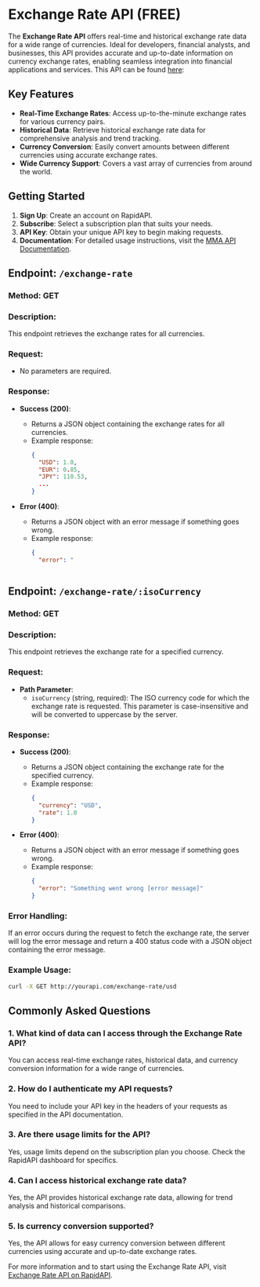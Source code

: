 # Exchange Rate API (FREE)

The **Exchange Rate API** offers real-time and historical exchange rate data for a wide range of currencies. Ideal for developers, financial analysts, and businesses, this API provides accurate and up-to-date information on currency exchange rates, enabling seamless integration into financial applications and services. This API can be found [here](https://rapidapi.com/belchiorarkad-FqvHs2EDOtP/api/mma-api1): 

## Key Features

- **Real-Time Exchange Rates**: Access up-to-the-minute exchange rates for various currency pairs.
- **Historical Data**: Retrieve historical exchange rate data for comprehensive analysis and trend tracking.
- **Currency Conversion**: Easily convert amounts between different currencies using accurate exchange rates.
- **Wide Currency Support**: Covers a vast array of currencies from around the world.

## Getting Started

1. **Sign Up**: Create an account on RapidAPI.
2. **Subscribe**: Select a subscription plan that suits your needs.
3. **API Key**: Obtain your unique API key to begin making requests.
4. **Documentation**: For detailed usage instructions, visit the [MMA API Documentation](https://rapidapi.com/belchiorarkad-FqvHs2EDOtP/api/mma-api1).


## Endpoint: `/exchange-rate`

### Method: GET

### Description:
This endpoint retrieves the exchange rates for all currencies.

### Request:
- No parameters are required.

### Response:
- **Success (200)**: 
  - Returns a JSON object containing the exchange rates for all currencies.
  - Example response:
    ```json
    {
      "USD": 1.0,
      "EUR": 0.85,
      "JPY": 110.53,
      ...
    }
    ```

- **Error (400)**: 
  - Returns a JSON object with an error message if something goes wrong.
  - Example response:
    ```json
    {
      "error": "



## Endpoint: `/exchange-rate/:isoCurrency`

### Method: GET

### Description:
This endpoint retrieves the exchange rate for a specified currency.

### Request:
- **Path Parameter**:
  - `isoCurrency` (string, required): The ISO currency code for which the exchange rate is requested. This parameter is case-insensitive and will be converted to uppercase by the server.

### Response:
- **Success (200)**: 
  - Returns a JSON object containing the exchange rate for the specified currency.
  - Example response:
    ```json
    {
      "currency": "USD",
      "rate": 1.0
    }
    ```

- **Error (400)**: 
  - Returns a JSON object with an error message if something goes wrong.
  - Example response:
    ```json
    {
      "error": "Something went wrong [error message]"
    }
    ```

### Error Handling:
If an error occurs during the request to fetch the exchange rate, the server will log the error message and return a 400 status code with a JSON object containing the error message.

### Example Usage:
```sh
curl -X GET http://yourapi.com/exchange-rate/usd
```
## Commonly Asked Questions

### 1. What kind of data can I access through the Exchange Rate API?
You can access real-time exchange rates, historical data, and currency conversion information for a wide range of currencies.

### 2. How do I authenticate my API requests?
You need to include your API key in the headers of your requests as specified in the API documentation.

### 3. Are there usage limits for the API?
Yes, usage limits depend on the subscription plan you choose. Check the RapidAPI dashboard for specifics.

### 4. Can I access historical exchange rate data?
Yes, the API provides historical exchange rate data, allowing for trend analysis and historical comparisons.

### 5. Is currency conversion supported?
Yes, the API allows for easy currency conversion between different currencies using accurate and up-to-date exchange rates.

For more information and to start using the Exchange Rate API, visit [Exchange Rate API on RapidAPI](https://rapidapi.com/belchiorarkad-FqvHs2EDOtP/api/exchange-rate17).
